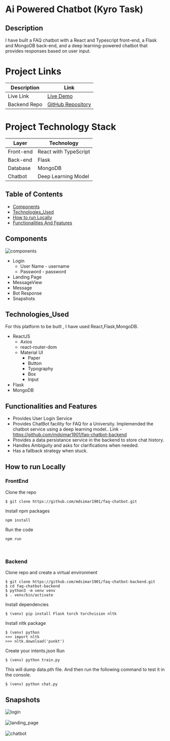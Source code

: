 # Ai Powered Chatbot (Kyro Task)

## Description
I have built a FAQ chatbot with a React and Typescript front-end, a Flask and MongoDB back-end, and a deep learning-powered chatbot that provides responses based on user input.
# Project Links

| Description     | Link                                           |
|-----------------|-----------------------------------------------|
| Live Link       | [Live Demo](https://ai-powered-faqchatbot.netlify.app/) |
| Backend Repo    | [GitHub Repository](https://github.com/mdsimar1901/faq-chatbot-backend) |

# Project Technology Stack

| Layer      | Technology               |
|------------|--------------------------|
| Front-end  | React with TypeScript    |
| Back-end   | Flask                    |
| Database   | MongoDB                  |
| Chatbot    | Deep Learning Model      |

## Table of Contents
- [Components](#components)
- [Technologies_Used](#technologiesused)
- [How to run Locally](#local)
- [Functionalities And Features](#features)

## Components

![components](https://github.com/mdsimar1901/faq-chatbot/assets/66200713/cc44e839-9c56-4223-b48c-4ec5d12abcb0)

- Login
    - User Name - username
    - Password - password
- Landing Page
- MessageView
- Message
- Bot Response
- Snapshots

## Technologies_Used
For this platform to be built , I have used React,Flask,MongoDB.
- ReactJS
  - Axios
  - react-router-dom
  - Material UI
    - Paper
    - Button
    - Typography
    - Box
    - Input
- Flask
- MongoDB

## Functionalities and Features

- Provides User Login Service
- Provides ChatBot facility for FAQ for a University. Implemended the chatbot service using a deep learning model.. Link - https://github.com/mdsimar1901/faq-chatbot-backend
- Provides a data persistance service in the backend to store chat history.
- Handles Ambiguity and asks for clarifications when needed.
- Has a fallback strategy when stuck.

## How to run Locally

### FrontEnd
Clone the repo
```
$ git clone https://github.com/mdsimar1901/faq-chatbot.git
```
Install npm packages
```
npm install
```
Run the code
```
npm run
```
<br />

### Backend
Clone repo and create a virtual environment
```
$ git clone https://github.com/mdsimar1901/faq-chatbot-backend.git
$ cd faq-chatbot-backend
$ python3 -m venv venv
$ . venv/bin/activate
```
Install dependencies
```
$ (venv) pip install Flask torch torchvision nltk
```
Install nltk package
```
$ (venv) python
>>> import nltk
>>> nltk.download('punkt')
```
Create your intents.json
Run
```
$ (venv) python train.py
```
This will dump data.pth file. And then run
the following command to test it in the console.
```
$ (venv) python chat.py
```

## Snapshots

![login](https://github.com/mdsimar1901/faq-chatbot/assets/66200713/ae97102d-63f7-49be-98a9-a0b7211d067a)
<br />
<br />
![landing_page](https://github.com/mdsimar1901/faq-chatbot/assets/66200713/c50520fe-a608-48f0-9840-66d35ff682d3)
<br />
<br/>
![chatbot](https://github.com/mdsimar1901/faq-chatbot/assets/66200713/9012d061-705a-4fe1-b167-effce903234c)
<br/>
<br />
